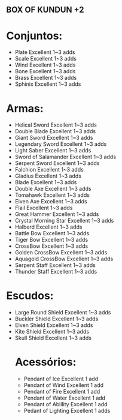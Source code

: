## BOX OF KUNDUN +2

# Conjuntos:
- Plate Excellent 1~3 adds
- Scale Excellent 1~3 adds
- Wind  Excellent 1~3 adds
- Bone Excellent 1~3 adds
- Brass Excellent 1~3 adds
- Sphinix Excellent 1~3 adds
# Armas:
- Helical Sword Excellent 1~3 adds
- Double Blade Excellent 1~3 adds
- Giant Sword Excellent 1~3 adds
- Legendary Sword Excellent 1~3 adds
- Light Saber Excellent 1~3 adds
- Sword of Salamander Excellent 1~3 adds
- Serpent Sword Excellent 1~3 adds
- Falchion Excellent 1~3 adds
- Gladius Excellent 1~3 adds
- Blade Excellent 1~3 adds
- Double Axe Excellent 1~3 adds
- Tomahawk Excellent 1~3 adds
- Elven Axe Excellent 1~3 adds
- Flail Excellent 1~3 adds
- Great Hammer Excellent 1~3 adds
- Crystal Morning Star Excellent 1~3 adds
- Halberd Excellent 1~3 adds
- Battle Bow Excellent 1~3 adds
- Tiger Bow Excellent 1~3 adds
- CrossBow Excellent 1~3 adds
- Golden CrossBow Excellent 1~3 adds
- Aquagold CrossBow Excellent 1~3 adds
- Serpent Staff Excellent 1~3 adds
- Thunder Staff Excellent 1~3 adds
# Escudos:
- Large Round Shield Excellent 1~3 adds
- Buckler Shield Excellent 1~3 adds
- Elven Shield Excellent 1~3 adds
- Kite Shield Excellent 1~3 adds
- Skull Shield Excellent 1~3 adds
  # Acessórios:
  - Pendant of Ice Excellent 1 add
  - Pendant of Wind Excellent 1 add
  - Pendant of Fire Excellent 1 add
  - Pendant of Water Excellent 1 add
  - Pendant of Abillity Excellent 1 add
  - Pedant of Lighting Excellent 1 adds
